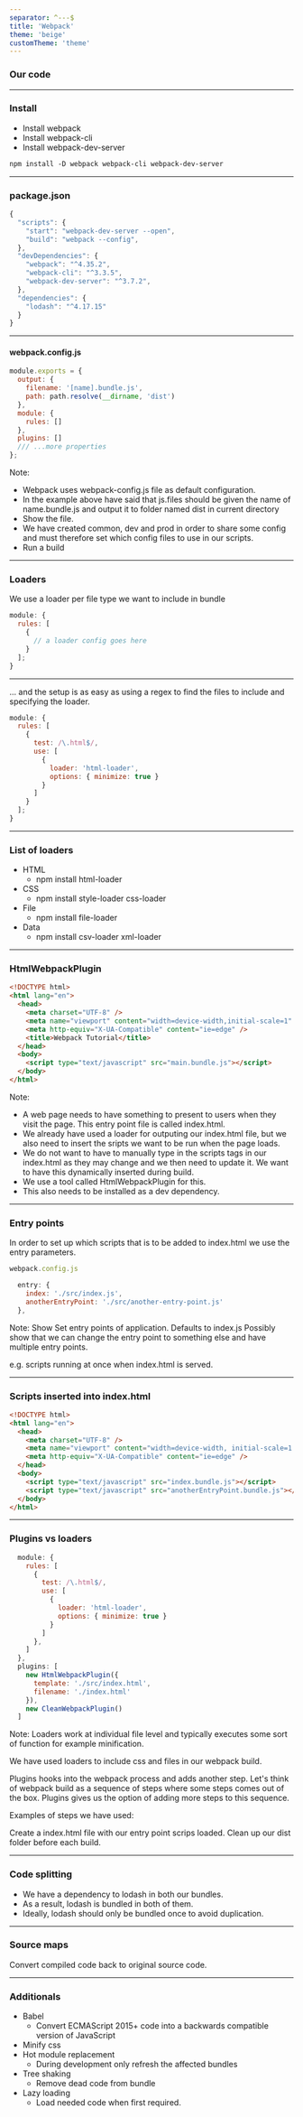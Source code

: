 ```yaml
---
separator: ^---$
title: 'Webpack'
theme: 'beige'
customTheme: 'theme'
---
```


### Our code

---

### Install

- Install webpack
- Install webpack-cli
- Install webpack-dev-server

```html
npm install -D webpack webpack-cli webpack-dev-server
```

---

### package.json

```js
{
  "scripts": {
    "start": "webpack-dev-server --open",
    "build": "webpack --config",
  },
  "devDependencies": {
    "webpack": "^4.35.2",
    "webpack-cli": "^3.3.5",
    "webpack-dev-server": "^3.7.2",
  },
  "dependencies": {
    "lodash": "^4.17.15"
  }
}

```

---

#### webpack.config.js

```js
module.exports = {
  output: {
    filename: '[name].bundle.js',
    path: path.resolve(__dirname, 'dist')
  },
  module: {
    rules: []
  },
  plugins: []
  /// ...more properties
};
```

Note:

- Webpack uses webpack-config.js file as default configuration.
- In the example above have said that js.files should be given the name of
  name.bundle.js and output it to folder named dist in current directory
- Show the file.
- We have created common, dev and prod in order to share some config
  and must therefore set which config files to use in our scripts.
- Run a build

---

### Loaders

We use a loader per file type we want to include in bundle

```javascript
module: {
  rules: [
    {
      // a loader config goes here
    }
  ];
}
```

---

... and the setup is as easy as using a regex to find
the files to include and specifying the loader.

```javascript
module: {
  rules: [
    {
      test: /\.html$/,
      use: [
        {
          loader: 'html-loader',
          options: { minimize: true }
        }
      ]
    }
  ];
}
```

---

### List of loaders

- HTML
  - npm install html-loader
- CSS
  - npm install style-loader css-loader
- File
  - npm install file-loader
- Data
  - npm install csv-loader xml-loader

---

### HtmlWebpackPlugin

```html
<!DOCTYPE html>
<html lang="en">
  <head>
    <meta charset="UTF-8" />
    <meta name="viewport" content="width=device-width,initial-scale=1" />
    <meta http-equiv="X-UA-Compatible" content="ie=edge" />
    <title>Webpack Tutorial</title>
  </head>
  <body>
    <script type="text/javascript" src="main.bundle.js"></script>
  </body>
</html>
```

Note:

- A web page needs to have something to present to users when they visit the page. This entry point file is called index.html.
- We already have used a loader for outputing our index.html file, but we also need to insert the sripts we want to be run when the page loads.
- We do not want to have to manually type in the scripts tags in our index.html as they may change and we then need to update it. We want to
  have this dynamically inserted during build.
- We use a tool called HtmlWebpackPlugin for this.
- This also needs to be installed as a dev dependency.

---

### Entry points

In order to set up which scripts that is to be added to index.html we
use the entry parameters.

```js
webpack.config.js

  entry: {
    index: './src/index.js',
    anotherEntryPoint: './src/another-entry-point.js'
  },
```

Note:
Show
Set entry points of application. Defaults to index.js
Possibly show that we can change the entry point to something else
and have multiple entry points.

e.g. scripts running at once when index.html is served.

---

### Scripts inserted into index.html

```html
<!DOCTYPE html>
<html lang="en">
  <head>
    <meta charset="UTF-8" />
    <meta name="viewport" content="width=device-width, initial-scale=1.0" />
    <meta http-equiv="X-UA-Compatible" content="ie=edge" />
  </head>
  <body>
    <script type="text/javascript" src="index.bundle.js"></script>
    <script type="text/javascript" src="anotherEntryPoint.bundle.js"></script>
  </body>
</html>
```

---

### Plugins vs loaders

```js
  module: {
    rules: [
      {
        test: /\.html$/,
        use: [
          {
            loader: 'html-loader',
            options: { minimize: true }
          }
        ]
      },
    ]
  },
  plugins: [
    new HtmlWebpackPlugin({
      template: './src/index.html',
      filename: './index.html'
    }),
    new CleanWebpackPlugin()
  ]

```

Note:
Loaders work at individual file level and typically executes some sort of function for example minification.

We have used loaders to include css and files in our webpack build.

Plugins hooks into the webpack process and adds another step.
Let's think of webpack build as a sequence of steps where some steps comes out of the box. Plugins gives us the
option of adding more steps to this sequence.

Examples of steps we have used:

Create a index.html file with our entry point scrips loaded.
Clean up our dist folder before each build.

---

### Code splitting

- We have a dependency to lodash in both our bundles.
- As a result, lodash is bundled in both of them.
- Ideally, lodash should only be bundled once to avoid duplication.

---

### Source maps

Convert compiled code back to original source code.

---

### Additionals

<ul>
  <li>Babel
    <ul>
        <li>Convert ECMAScript 2015+ code into a backwards compatible version of JavaScript</li>
    </ul>
  </li>
  <li>Minify css</li>
  <li>Hot module replacement
    <ul>
      <li>During development only refresh the affected bundles</li>
    </ul>
  </li>
  <li>Tree shaking
    <ul>
      <li>Remove dead code from bundle</li>
    </ul>
  </li>
  <li>Lazy loading
    <ul>
      <li>Load needed code when first required.</li>
    </ul>
  </li>
</ul>
